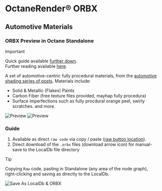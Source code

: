 
# OctaneRender® ORBX

## Automotive Materials
### ORBX Preview in Octane Standalone

> [!IMPORTANT]
> Quick guide available [further down](https://github.com/skientia/ORBX/blob/main/Lights/preview.md#guide).  
> Further reading available [here](https://skientia.co/cgi/octane-orbx).

A set of automotive-centric fully procedural materials, from the [automotive shading series of posts](https://skientia.co/cgi/octane-car-paint). Materials include:
* Solid & Metallic (Flakes) Paints
* Carbon Fiber (free texture files provided, mayhap fully procedura)
* Surface imperfections such as fully procdural orange peel, swirly scratches.
and more.

![Preview](https://images.squarespace-cdn.com/content/v1/608815d80fda1f2c79e48753/67322019-e6a5-4415-8f19-f65c9196b032/octane-automotive-shading-thumbnail.jpg)
![Preview](https://images.squarespace-cdn.com/content/v1/608815d80fda1f2c79e48753/3a247fb2-3ba0-4c55-8fde-60d2f5a39f9d/octane-car-paint-imperfections-procedural-preview.jpeg)

### Guide
1. Available as direct `raw code` via copy / paste ([raw button location](https://docs.github.com/assets/cb-67542/mw-1440/images/help/repository/raw-file-button.webp)).
2. Direct download of the `.orbx` files (download arrow icon) for manual-save to the LocalDb file directory

> [!TIP]
> Copying `Raw` code, pasting in Standalone (any area of the node graph), right-clicking and saving as directly to the LocalDb.

![Save As LocalDb & ORBX](https://images.squarespace-cdn.com/content/v1/608815d80fda1f2c79e48753/69cae674-969b-4ad9-8792-260fce55066c/octane-standalone-save-as-localdb-orbx.jpeg)
